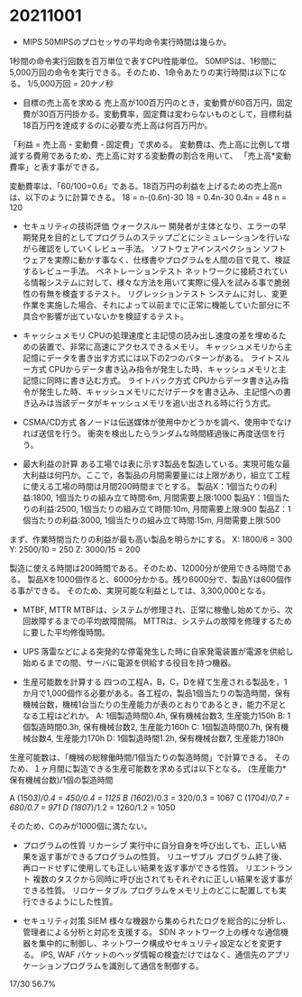 # 20211001

- MIPS
50MIPSのプロセッサの平均命令実行時間は幾らか。

1秒間の命令実行回数を百万単位で表すCPU性能単位。
50MIPSは、1秒間に5,000万回の命令を実行できる。そのため、1命令あたりの実行時間は以下になる。
1/5,000万回 = 20ナノ秒

- 目標の売上高を求める
売上高が100百万円のとき，変動費が60百万円，固定費が30百万円掛かる。変動費率，固定費は変わらないものとして，目標利益18百万円を達成するのに必要な売上高は何百万円か。

「利益 = 売上高 - 変動費 - 固定費」で求める。
変動費は、売上高に比例して増減する費用であるため、売上高に対する変動費の割合を用いて、
「売上高*変動費率」と表す事ができる。

変動費率は、「60/100=0.6」である。18百万円の利益を上げるための売上高nは、以下のように計算できる。
18 = n-(0.6n)-30
18 = 0.4n-30
0.4n = 48
n = 120

- セキュリティの技術評価
ウォークスルー
開発者が主体となり、エラーの早期発見を目的としてプログラムのステップごとにシミュレーションを行いながら確認をしていくレビュー手法。
ソフトウェアインスペクション
ソフトウェアを実際に動かす事なく、仕様書やプログラムを人間の目で見て、検証するレビュー手法。
ペネトレーションテスト
ネットワークに接続されている情報システムに対して、様々な方法を用いて実際に侵入を試みる事で脆弱性の有無を検査するテスト。
リグレッションテスト
システムに対し、変更作業を実施した場合、それによって以前までに正常に機能していた部分に不具合や影響が出ていないかを検証するテスト。

- キャッシュメモリ
CPUの処理速度と主記憶の読み出し速度の差を埋めるための装置で、非常に高速にアクセスできるメモリ。
キャッシュメモリから主記憶にデータを書き出す方式には以下の2つのパターンがある。
ライトスルー方式
CPUからデータ書き込み指令が発生した時、キャッシュメモリと主記憶に同時に書き込む方式。
ライトバック方式
CPUからデータ書き込み指令が発生した時、キャッシュメモリにだけデータを書き込み、主記憶への書き込みは当該データがキャッシュメモリを追い出される時に行う方式。

- CSMA/CD方式
各ノードは伝送媒体が使用中かどうかを調べ、使用中でなければ送信を行う。
衝突を検出したらランダムな時間経過後に再度送信を行う。

- 最大利益の計算
ある工場では表に示す3製品を製造している。実現可能な最大利益は何円か。ここで，各製品の月間需要量には上限があり，組立て工程に使える工場の時間は月間200時間までとする。
製品X：1個当たりの利益:1800, 1個当たりの組み立て時間:6m, 月間需要上限:1000
製品Y：1個当たりの利益:2500, 1個当たりの組み立て時間:10m, 月間需要上限:900
製品Z：1個当たりの利益:3000, 1個当たりの組み立て時間:15m, 月間需要上限:500

まず、作業時間当たりの利益が最も高い製品を明らかにする。
X: 1800/6 = 300
Y: 2500/10 = 250
Z: 3000/15 = 200

製造に使える時間は200時間である。そのため、12000分が使用できる時間である。
製品Xを1000個作ると、6000分かかる。残り6000分で、製品Yは600個作る事ができる。
そのため、実現可能な利益としては、3,300,000となる。

- MTBF, MTTR
MTBFは、システムが修理され、正常に稼働し始めてから、次回故障するまでの平均故障間隔。
MTTRは、システムの故障を修理するために要した平均修復時間。

- UPS
落雷などによる突発的な停電発生した時に自家発電装置が電源を供給し始めるまでの間、サーバに電源を供給する役目を持つ機器。

- 生産可能数を計算する
四つの工程A，B，C，Dを経て生産される製品を，1か月で1,000個作る必要がある。各工程の，製品1個当たりの製造時間，保有機械台数，機械1台当たりの生産能力が表のとおりであるとき，能力不足となる工程はどれか。
A: 1個製造時間0.4h, 保有機械台数3, 生産能力150h
B: 1個製造時間0.3h, 保有機械台数2, 生産能力160h
C: 1個製造時間0.7h, 保有機械台数4, 生産能力170h
D: 1個製造時間1.2h, 保有機械台数7, 生産能力180h

生産可能数は、「機械の総稼働時間/1個当たりの製造時間」で計算できる。
そのため、１ヶ月間に製造できる生産可能数を求める式は以下となる。
(生産能力*保有機械台数)/1個の製造時間

A (150*3)/0.4 = 450/0.4 = 1125
B (160*2)/0.3 = 320/0.3 = 1067
C (170*4)/0.7 = 680/0.7 = 971
D (180*7)/1.2 = 1260/1.2 = 1050

そのため、Cのみが1000個に満たない。

- プログラムの性質
リカーシブ
実行中に自分自身を呼び出しても、正しい結果を返す事ができるプログラムの性質。
リユーザブル
プログラム終了後、再ロードせずに使用しても正しい結果を返す事ができる性質。
リエントラント
複数のタスクから同時に呼び出されてもそれぞれに正しい結果を返す事ができる性質。
リロケータブル
プログラムをメモリ上のどこに配置しても実行できるようにした性質。

- セキュリティ対策
SIEM
様々な機器から集められたログを総合的に分析し、管理者による分析と対応を支援する。
SDN
ネットワーク上の様々な通信機器を集中的に制御し、ネットワーク構成やセキュリティ設定などを変更する。
IPS, WAF
パケットのヘッダ情報の検査だけではなく、通信先のアプリケーションプログラムを識別して通信を制御する。

17/30 56.7%
